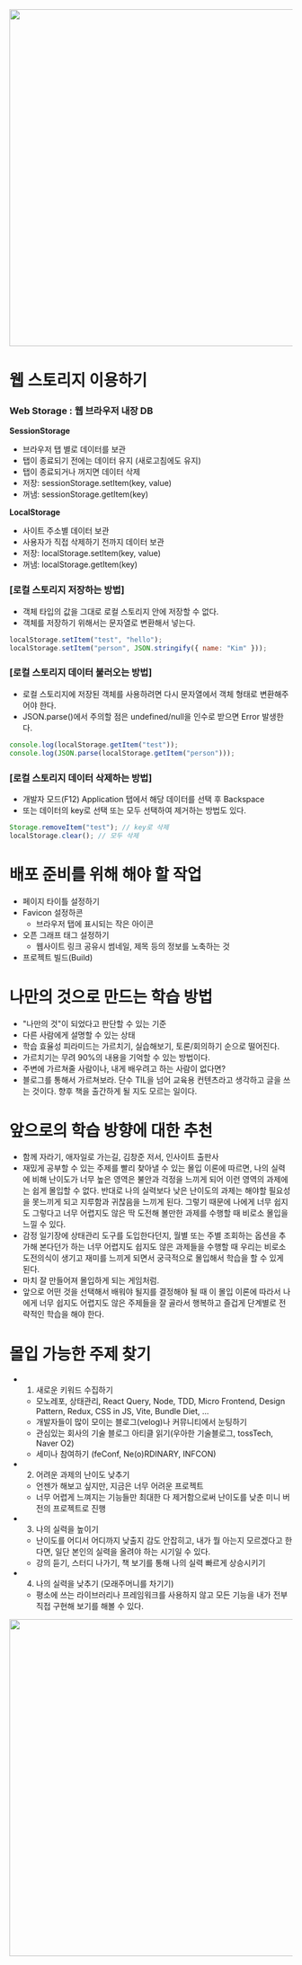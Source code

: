 <div align="center">
  <img width="600px" src="https://github.com/redcontroller/onebite-react/assets/11751089/f37459c7-6f60-47e8-aa8a-4e9d2e2d44ac" />
</div>

# 웹 스토리지 이용하기

### Web Storage : 웹 브라우저 내장 DB

**SessionStorage**

- 브라우저 탭 별로 데이터를 보관
- 탭이 종료되기 전에는 데이터 유지 (새로고침에도 유지)
- 탭이 종료되거나 꺼지면 데이터 삭제
- 저장: sessionStorage.setItem(key, value)
- 꺼냄: sessionStorage.getItem(key)

**LocalStorage**

- 사이트 주소별 데이터 보관
- 사용자가 직접 삭제하기 전까지 데이터 보관
- 저장: localStorage.setItem(key, value)
- 꺼냄: localStorage.getItem(key)

### [로컬 스토리지 저장하는 방법]

- 객체 타입의 값을 그대로 로컬 스토리지 안에 저장할 수 없다.
- 객체를 저장하기 위해서는 문자열로 변환해서 넣는다.

```javascript
localStorage.setItem("test", "hello");
localStorage.setItem("person", JSON.stringify({ name: "Kim" }));
```

### [로컬 스토리지 데이터 불러오는 방법]

- 로컬 스토리지에 저장된 객체를 사용하려면 다시 문자열에서 객체 형태로 변환해주어야 한다.
- JSON.parse()에서 주의할 점은 undefined/null을 인수로 받으면 Error 발생한다.

```javascript
console.log(localStorage.getItem("test"));
console.log(JSON.parse(localStorage.getItem("person")));
```

### [로컬 스토리지 데이터 삭제하는 방법]

- 개발자 모드(F12) Application 탭에서 해당 데이터를 선택 후 Backspace
- 또는 데이터의 key로 선택 또는 모두 선택하여 제거하는 방법도 있다.

```javascript
Storage.removeItem("test"); // key로 삭제
localStorage.clear(); // 모두 삭제
```

# 배포 준비를 위해 해야 할 작업

- 페이지 타이틀 설정하기
- Favicon 설정하콘
  - 브라우저 탭에 표시되는 작은 아이콘
- 오픈 그래프 태그 설정하기
  - 웹사이트 링크 공유시 썸네일, 제목 등의 정보를 노축하는 것
- 프로젝트 빌드(Build)

# 나만의 것으로 만드는 학습 방법

- \"나만의 것\"이 되었다고 판단할 수 있는 기준
- 다른 사람에게 설명할 수 있는 상태
- 학습 효율성 피라미드는 가르치기, 실습해보기, 토론/회의하기 순으로 떨어진다.
- 가르치기는 무려 90%의 내용을 기억할 수 있는 방법이다.
- 주변에 가르쳐줄 사람이나, 내게 배우려고 하는 사람이 없다면?
- 블로그를 통해서 가르쳐보라. 단수 TIL을 넘어 교육용 컨텐츠라고 생각하고 글을 쓰는 것이다. 향후 책을 출간하게 될 지도 모르는 일이다.

# 앞으로의 학습 방향에 대한 추천

- 함께 자라기, 애자일로 가는길, 김창준 저서, 인사이트 출판사
- 재밌게 공부할 수 있는 주제를 빨리 찾아낼 수 있는 몰입 이론에 따르면, 나의 실력에 비해 난이도가 너무 높은 영역은 불안과 걱정을 느끼게 되어 이런 영역의 과제에는 쉽게 몰입할 수 없다. 반대로 나의 실력보다 낮은 난이도의 과제는 해야할 필요성을 못느끼게 되고 지루함과 귀찮음을 느끼게 된다. 그렇기 때문에 나에게 너무 쉽지도 그렇다고 너무 어렵지도 않은 딱 도전해 볼만한 과제를 수행할 때 비로소 몰입을 느낄 수 있다.
- 감정 일기장에 상태관리 도구를 도입한다던지, 월별 또는 주별 조회하는 옵션을 추가해 본다던가 하는 너무 어렵지도 쉽지도 않은 과제들을 수행할 때 우리는 비로소 도전의식이 생기고 재미를 느끼게 되면서 궁극적으로 몰입해서 학습을 할 수 있게 된다.
- 마치 잘 만들어져 몰입하게 되는 게임처럼.
- 앞으로 어떤 것을 선택해서 배워야 될지를 결정해야 될 때 이 몰입 이론에 따라서 나에게 너무 쉽지도 어렵지도 않은 주제들을 잘 골라서 행복하고 즐겁게 단계별로 전략적인 학습을 해야 한다.

# 몰입 가능한 주제 찾기

- 1. 새로운 키워드 수집하기
  - 모노레포, 상태관리, React Query, Node, TDD, Micro Frontend, Design Pattern, Redux, CSS in JS, Vite, Bundle Diet, ...
  - 개발자들이 많이 모이는 블로그(velog)나 커뮤니티에서 눈팅하기
  - 관심있는 회사의 기술 블로그 아티클 읽기(우아한 기술블로그, tossTech, Naver O2)
  - 세미나 참여하기 (feConf, Ne(o)RDINARY, INFCON)
- 2. 어려운 과제의 난이도 낮추기
  - 언젠가 해보고 싶지만, 지금은 너무 어려운 프로젝트
  - 너무 어렵게 느껴지는 기능들만 최대한 다 제거함으로써 난이도를 낮춘 미니 버전의 프로젝트로 진행
- 3. 나의 실력을 높이기
  - 난이도를 어디서 어디까지 낮출지 감도 안잡히고, 내가 뭘 아는지 모르겠다고 한다면, 일단 본인의 실력을 올려야 하는 시기일 수 있다.
  - 강의 듣기, 스터디 나가기, 책 보기를 통해 나의 실력 빠르게 상승시키기
- 4. 나의 실력을 낮추기 (모래주머니를 차기기)
  - 평소에 쓰는 라이브러리나 프레임워크를 사용하지 않고 모든 기능을 내가 전부 직접 구현해 보기를 해볼 수 있다.

<div align="center">
  <img width="600px" src="https://github.com/redcontroller/onebite-react/assets/11751089/2cced434-283a-4b50-ad76-64cdddab7a69" />
</div>

